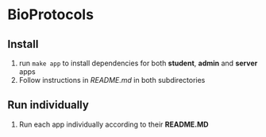 # BioProtocols

## Install

1. run `make app` to install dependencies for both **student**, **admin** and  **server** apps
2. Follow instructions in *README.md* in both subdirectories

## Run individually
1. Run each app individually according to their **README.MD**